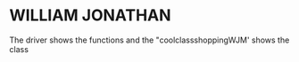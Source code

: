 <h1><c>WILLIAM JONATHAN<br></h1>
The driver shows the functions and the "coolclassshoppingWJM' shows the class<br>

